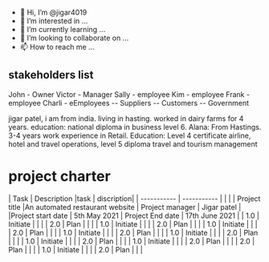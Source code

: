 - 👋 Hi, I’m @jigar4019
- 👀 I’m interested in ...
- 🌱 I’m currently learning ...
- 💞️ I’m looking to collaborate on ...
- 📫 How to reach me ...

<!---
jigar4019/alana  is a ✨ special ✨ repository because its `README.md` (this file) appears on your GitHub profile.
You can click the Preview link to take a look at your changes.
--->
## stakeholders list 
John - Owner
Victor - Manager
Sally - employee
Kim - employee
Frank - employee 
Charli - eEmployees
  --     Suppliers
  --     Customers
  --     Government
  
jigar patel, i am from india. living in hasting. worked in dairy farms for 4 years. education: national diploma in business level 6. 
Alana: From Hastings. 3-4 years work experience in Retail. Education: Level 4 certificate airline, hotel and travel operations, level 5 diploma travel and tourism management  

# project charter 

| Task        | Description |task | discription|
| ----------- | ----------- |     |            | 
| Project title      |An automated restaurant website    |   Project manager |  Jigar patel  |
|Project start date        | 5th May 2021     |  Project End date     | 17th June 2021       |
| 1.0         | Initiate    |     |            |
| 2.0         | Plan        |     |            |
| 1.0         | Initiate    |     |            |
| 2.0         | Plan        |     |            |
| 1.0         | Initiate    |     |            |
| 2.0         | Plan        |     |            |
| 1.0         | Initiate    |     |            |
| 2.0         | Plan        |     |            |
| 1.0         | Initiate    |     |            |
| 2.0         | Plan        |     |            |
| 1.0         | Initiate    |     |            |
| 2.0         | Plan        |     |            |
| 1.0         | Initiate    |     |            |
| 2.0         | Plan        |     |            |
| 2.0         | Plan        |     |            |
| 1.0         | Initiate    |     |            |
| 2.0         | Plan        |     |            |
